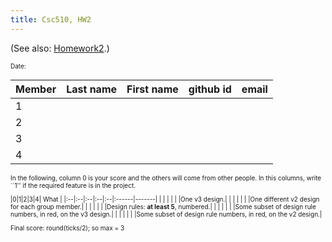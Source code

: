 ```yaml
---
title: Csc510, HW2
---
```


(See also: [Homework2](hw2.html).)

<font size=1>

Date:

|Member|Last name| First name | github id | email |
|:-----|:--------|:-----------|:----------|:------|
| 1    |         |            |           |       |
| 2    |         |            |           |       |
| 3    |         |            |           |       |
| 4    |         |            |           |       |


In the following, column 0 is your score and the others will
come from other people. In this columns, write ``1'' if
the required feature is in the project.

|0|1|2|3|4| What  |
|:--|:--|:--|:--|:--|:------|-------|
|  |  |  |  |  |One v3 design.|
|  |  |  |  |  |One different v2 design for each group member.|
|  |  |  |  |  |Design rules:  **at least 5**, numbered.|
|  |  |  |  |  |Some subset of  design rule numbers, in red, on the v3 design.|
|  |  |  |  |  |Some subset of  design rule numbers, in red, on the v2 design.|

Final score: round(ticks/2); so max = 3
